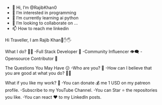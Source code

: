 - 👋 Hi, I’m @RajibKhan0
- 👀 I’m interested in programming
- 🌱 I’m currently learning ai python
- 💞️ I’m looking to collaborate on ...
- 📫 How to reach me linkedin

<!---
RajibKhan0/RajibKhan0 is a ✨ special ✨ repository because its `README.md` (this file) appears on your GitHub profile.
You can click the Preview link to take a look at your changes.
--->




Hi Traveller, I am  Rajib Khan🤚✋🖐

What I do? 👨‍💻
-Full Stack Developer 🍥
-Community Influencer 👁️‍🗨️
-Opensource Contributor 📝


The Questions You May Have 😕
-Who are you? 👨
-How can I believe that you are good at what you do? 🤷‍♂️


What if you like my work? 🤩
-You can donate 💰 me 1 USD on my patreon profile.
-Subscribe to my YouTube Channel.
-You can Star ⭐ the repositories you like.
-You can react ❤️ to my LinkedIn posts.
